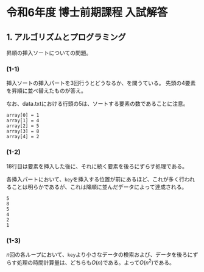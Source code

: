 # 令和6年度 博士前期課程 入試解答
## 1. アルゴリズムとプログラミング

昇順の挿入ソートについての問題。

### (1-1)

挿入ソートの挿入パートを3回行うとどうなるか、を問うている。
先頭の4要素を昇順に並べ替えたものが答え。

なお、data.txtにおける行頭の5は、ソートする要素の数であることに注意。

```
array[0] = 1
array[1] = 4
array[2] = 5
array[3] = 8
array[4] = 2
```
### (1-2)

18行目は要素を挿入した後に、それに続く要素を後ろにずらす処理である。

各挿入パートにおいて、`key`を挿入する位置が前にあるほど、これが多く行われることは明らかであるが、これは降順に並んだデータによって達成される。

```
5
8
5
4
2
1
```
### (1-3)
$n$回の各ループにおいて、`key`より小さなデータの検索および、データを後ろにずらす処理の時間計算量は、どちらも$O(n)$である。よって$O(n^2)$である。

